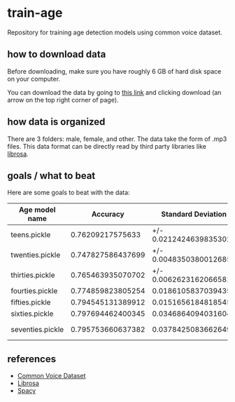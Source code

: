 # train-age

Repository for training age detection models using common voice dataset. 

## how to download data

Before downloading, make sure you have roughly 6 GB of hard disk space on your computer. 

You can download the data by going to [this link]() and clicking download (an arrow on the top right corner of page). 

## how data is organized

There are 3 folders: male, female, and other. The data take the form of .mp3 files. This data format can be directly read by third party libraries like [librosa](https://github.com/librosa/librosa).

## goals / what to beat 

Here are some goals to beat with the data: 

| Age model name | Accuracy | Standard Deviation | Modeltype | 
| ------------- | ------------- | ------------- | ------------- |
| teens.pickle | 0.76209217575633 | +/- 0.0212424639835302 |  knn | 
| twenties.pickle | 0.747827586437699	| +/- 0.00483503800126851	| knn |
| thirties.pickle | 0.765463935070702	| +/- 0.00626231620665817	| knn |
| fourties.pickle | 0.774859823805254	| 0.0186105837039435 |	knn |
| fifties.pickle | 0.794545131389912 | 0.0151656184818545 |	knn |
| sixties.pickle | 0.797694462400345 | 0.0346864094031604	| knn |
| seventies.pickle | 0.795753660637382 | 0.0378425083662649	| hard voting |

## references 
* [Common Voice Dataset](https://www.kaggle.com/mozillaorg/common-voice)
* [Librosa](https://github.com/librosa/librosa)
* [Spacy](https://spacy.io/)
